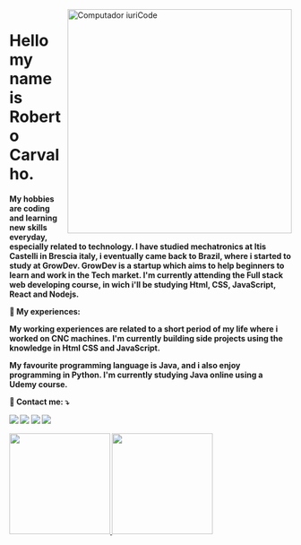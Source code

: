 



<img src="https://raw.githubusercontent.com/MicaelliMedeiros/micaellimedeiros/master/image/computer-illustration.png" min-width="400px" max-width="400px" width="400px" align="right" alt="Computador iuriCode">

<p align="left"> 
  <h1>Hello my name is Roberto Carvalho.</h1> <strong>
</p>

<p align="left">
 <p> My hobbies are coding and learning new skills everyday, especially related to technology.
I have studied mechatronics at Itis Castelli in Brescia italy, i eventually came back to Brazil, where i started to study at GrowDev.
GrowDev is a startup which aims to help beginners to learn and work in the Tech market.
I'm currently attending the Full stack web developing course, in wich i'll be studying Html, CSS, JavaScript, React and Nodejs. </P>
</p>

<p align="left">
  💼 My experiences: <p>
My working experiences are related to a short period of  my life where i worked on CNC machines.
I'm currently building side projects using the knowledge in Html CSS and JavaScript.

My favourite programming language is Java, and i also enjoy programming in Python.
I'm currently studying Java online using a Udemy course.</p>
</p>

<p align="left">
  💌 Contact me: ⤵️
</p>

<p align="left">
  <a href="mailto:robertocarvalho508@gmail.com?subject=subject&cc=cc@example.com" target="_blank" alt="Gmail">
  <img src="https://img.shields.io/badge/-Gmail-FF0000?style=flat-square&labelColor=FF0000&logo=gmail&logoColor=white&link=LINK-DO-SEU-EMAIL" /></a>

  <a href="https://www.linkedin.com/in/roberto-carvalho-aa8143249/" tagert= "_blank" alt="Linkedin">
  <img src="https://img.shields.io/badge/-Linkedin-0e76a8?style=flat-square&logo=Linkedin&logoColor=white&link=LINK-DO-SEU-LINKEDIN" /></a>

  <a href="https://api.whatsapp.com/send?phone=+5585974018892" target="_blank" alt="WhatsApp">
  <img src="https://img.shields.io/badge/-WhatsApp-25d366?style=flat-square&labelColor=25d366&logo=whatsapp&logoColor=white&link=API-DO-SEU-WHATSAPP"/></a>

  <a href="https://www.instagram.com/invites/contact/?i=lxl1zyo3ien5&utm_content=2l3wn8m" target="_blank" alt="Instagram">
  <img src="https://img.shields.io/badge/-Instagram-DF0174?style=flat-square&labelColor=DF0174&logo=instagram&logoColor=white&link=LINK-DO-SEU-INSTAGRAM"/></a>
</p>  


<div style="display:fex; flex-direction:row" >
<a href="https://github.com/Roberto1501">
<img height="180em" src="https://github-readme-stats.vercel.app/api/top-langs/?username=Roberto1501&layout=compact&langs_count=7&theme=dracula" />
<img height="180em" src="https://github-readme-stats.vercel.app/api?username=Roberto1501&show_icons=true&theme=dracula&include_all_commits=true&count_private=true" />
</div>
  


